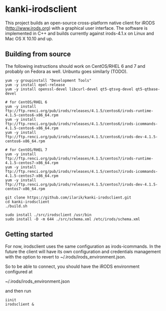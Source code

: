 kanki-irodsclient
==================

This project builds an open-source cross-platform native client for iRODS (http://www.irods.org) with a graphical user interface.
The software is implemented in C++ and builds currently against irods-4.1.x on Linux and Mac OS X 10.10 and up.

Building from source
--------------------

The following instructions should work on CentOS/RHEL 6 and 7 and probably on Fedora as well. Unbuntu goes similarly (TODO).

    yum -y groupinstall "Development Tools"
    yum -y install epel-release
    yum -y install openssl-devel libcurl-devel qt5-qtsvg-devel qt5-qtbase-devel

    # for CentOS/RHEL 6
    yum -y install ftp://ftp.renci.org/pub/irods/releases/4.1.5/centos6/irods-runtime-4.1.5-centos6-x86_64.rpm
    yum -y install ftp://ftp.renci.org/pub/irods/releases/4.1.5/centos6/irods-icommands-4.1.5-centos6-x86_64.rpm
    yum -y install ftp://ftp.renci.org/pub/irods/releases/4.1.5/centos6/irods-dev-4.1.5-centos6-x86_64.rpm

    # for CentOS/RHEL 7
    yum -y install ftp://ftp.renci.org/pub/irods/releases/4.1.5/centos7/irods-runtime-4.1.5-centos7-x86_64.rpm
    yum -y install ftp://ftp.renci.org/pub/irods/releases/4.1.5/centos7/irods-icommands-4.1.5-centos7-x86_64.rpm
    yum -y install ftp://ftp.renci.org/pub/irods/releases/4.1.5/centos7/irods-dev-4.1.5-centos7-x86_64.rpm

    git clone https://github.com/ilarik/kanki-irodsclient.git
    cd kanki-irodsclient
    ./build.sh

    sudo install ./src/irodsclient /usr/bin
    sudo install -D -m 644 ./src/schema.xml /etc/irods/schema.xml

Getting started
---------------

For now, irodsclient uses the same configuration as irods-icommands. In the future the client will have its 
own configuration and credentials management with the option to revert to ~/.irods/irods_environment.json.

So to be able to connect, you should have the iRODS environment configured at 

   ~/.irods/irods_environment.json

and then run

    iinit
    irodsclient &
